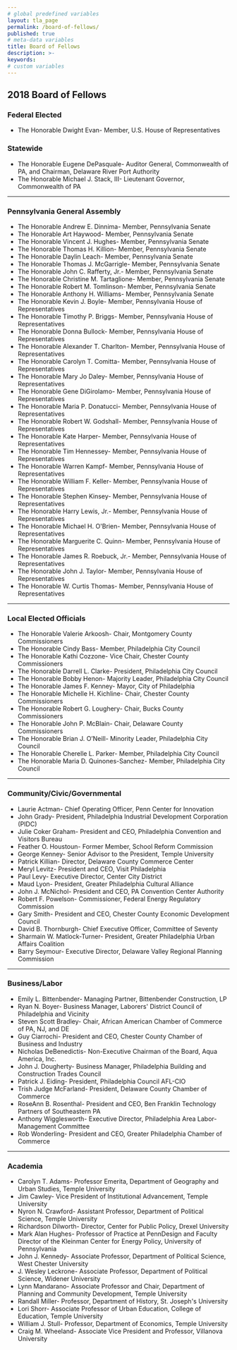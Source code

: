 ```yaml
---
# global predefined variables
layout: tla_page
permalink: /board-of-fellows/
published: true
# meta-data variables
title: Board of Fellows
description: >-
keywords:
# custom variables
---
```

## 2018 Board of Fellows
### Federal Elected
- The Honorable Dwight Evan- Member, U.S. House of Representatives

### Statewide
- The Honorable Eugene DePasquale- Auditor General, Commonwealth of PA, and Chairman, Delaware River Port Authority
- The Honorable Michael J. Stack, III- Lieutenant Governor, Commonwealth of PA

___

### Pennsylvania General Assembly
- The Honorable Andrew E. Dinnima- Member, Pennsylvania Senate
- The Honorable Art Haywood- Member, Pennsylvania Senate
- The Honorable Vincent J. Hughes- Member, Pennsylvania Senate
- The Honorable Thomas H. Killion- Member, Pennsylvania Senate
- The Honorable Daylin Leach- Member, Pennsylvania Senate
- The Honorable Thomas J. McGarrigle- Member, Pennsylvania Senate
- The Honorable John C. Rafferty, Jr.- Member, Pennsylvania Senate
- The Honorable Christine M. Tartaglione- Member, Pennsylvania Senate
- The Honorable Robert M. Tomlinson-	Member, Pennsylvania Senate
- The Honorable Anthony H. Williams- Member, Pennsylvania Senate
- The Honorable Kevin J. Boyle-	Member, Pennsylvania House of Representatives
- The Honorable Timothy P. Briggs-	Member, Pennsylvania House of Representatives
- The Honorable Donna Bullock-	Member, Pennsylvania House of Representatives
- The Honorable Alexander T. Charlton-	Member, Pennsylvania House of Representatives
- The Honorable Carolyn T. Comitta- Member, Pennsylvania House of Representatives
- The Honorable Mary Jo Daley-	Member, Pennsylvania House of Representatives
- The Honorable Gene DiGirolamo-	Member, Pennsylvania House of Representatives
- The Honorable Maria P. Donatucci-	Member, Pennsylvania House of Representatives
- The Honorable Robert W. Godshall-	Member, Pennsylvania House of Representatives
- The Honorable Kate Harper- Member, Pennsylvania House of Representatives
- The Honorable Tim Hennessey-	Member, Pennsylvania House of Representatives
- The Honorable Warren Kampf-	Member, Pennsylvania House of Representatives
- The Honorable William F. Keller-	Member, Pennsylvania House of Representatives
- The Honorable Stephen Kinsey-	Member, Pennsylvania House of Representatives
- The Honorable Harry Lewis, Jr.-	Member, Pennsylvania House of Representatives
- The Honorable Michael H. O'Brien-	Member, Pennsylvania House of Representatives
- The Honorable Marguerite C. Quinn-	Member, Pennsylvania House of Representatives
- The Honorable James R. Roebuck, Jr.-	Member, Pennsylvania House of Representatives
- The Honorable John J. Taylor-	Member, Pennsylvania House of Representatives
- The Honorable W. Curtis Thomas-	Member, Pennsylvania House of Representatives

___

### Local Elected Officials
- The Honorable Valerie Arkoosh-	Chair, Montgomery County Commissioners
- The Honorable Cindy Bass-	Member, Philadelphia City Council
- The Honorable Kathi Cozzone-	Vice Chair, Chester County Commissioners
- The Honorable Darrell L. Clarke-	President, Philadelphia City Council
- The Honorable Bobby Henon-	Majority Leader, Philadelphia City Council
- The Honorable James F. Kenney-	Mayor, City of Philadelphia
- The Honorable Michelle H. Kichline-	Chair, Chester County Commissioners
- The Honorable Robert G. Loughery-	Chair, Bucks County Commissioners
- The Honorable John P. McBlain-	Chair, Delaware County Commissioners
- The Honorable Brian J. O’Neill-	Minority Leader, Philadelphia City Council
- The Honorable Cherelle L. Parker-	Member, Philadelphia City Council
- The Honorable Maria D. Quinones-Sanchez-	Member, Philadelphia City Council

___

### Community/Civic/Governmental
- Laurie Actman-	Chief Operating Officer, Penn Center for Innovation
- John Grady-	President, Philadelphia Industrial Development Corporation (PIDC)
- Julie Coker Graham-	President and CEO, Philadelphia Convention and Visitors Bureau
- Feather O. Houstoun-	Former Member, School Reform Commission
- George Kenney-	Senior Advisor to the President, Temple University
- Patrick Killian-	Director, Delaware County Commerce Center
- Meryl Levitz-	President and CEO, Visit Philadelphia
- Paul Levy-	Executive Director, Center City District
- Maud Lyon-	President, Greater Philadelphia Cultural Alliance
- John J. McNichol-	President and CEO, PA Convention Center Authority
- Robert F. Powelson-	Commissioner, Federal Energy Regulatory Commission
- Gary Smith-	President and CEO, Chester County Economic Development Council
- David B. Thornburgh-	Chief Executive Officer, Committee of Seventy
- Sharmain W. Matlock-Turner-	President, Greater Philadelphia Urban Affairs Coalition
- Barry Seymour-	Executive Director, Delaware Valley Regional Planning Commission

___

### Business/Labor
- Emily L. Bittenbender-	Managing Partner, Bittenbender Construction, LP
- Ryan N. Boyer-	Business Manager, Laborers' District Council of Philadelphia and Vicinity
- Steven Scott Bradley-	Chair, African American Chamber of Commerce of PA, NJ, and DE
- Guy Ciarrochi-	President and CEO, Chester County Chamber of Business and Industry
- Nicholas DeBenedictis-	Non-Executive Chairman of the Board, Aqua America, Inc.
- John J. Dougherty-	Business Manager, Philadelphia Building and Construction Trades Council
- Patrick J. Eiding-	President, Philadelphia Council AFL-CIO
- Trish Judge McFarland-	President, Delaware County Chamber of Commerce
- RoseAnn B. Rosenthal-	President and CEO, Ben Franklin Technology Partners of Southeastern PA
- Anthony Wigglesworth-	Executive Director, Philadelphia Area Labor-Management Committee
- Rob Wonderling-	President and CEO, Greater Philadelphia Chamber of Commerce

___

### Academia
- Carolyn T. Adams-	Professor Emerita, Department of Geography and Urban Studies, Temple University
- Jim Cawley-	Vice President of Institutional Advancement, Temple University
- Nyron N. Crawford-	Assistant Professor, Department of Political Science, Temple University
- Richardson Dilworth-	Director, Center for Public Policy, Drexel University
- Mark Alan Hughes-	Professor of Practice at PennDesign and Faculty Director of the Kleinman Center for Energy Policy, University of Pennsylvania
- John J. Kennedy-	Associate Professor, Department of Political Science, West Chester University
- J. Wesley Leckrone-	Associate Professor, Department of Political Science, Widener University
- Lynn Mandarano-	Associate Professor and Chair, Department of Planning and Community Development, Temple University
- Randall Miller-	Professor, Department of History, St. Joseph's University
- Lori Shorr-	Associate Professor of Urban Education, College of Education, Temple University
- William J. Stull-	Professor, Department of Economics, Temple University
- Craig M. Wheeland-	Associate Vice President and Professor, Villanova University

